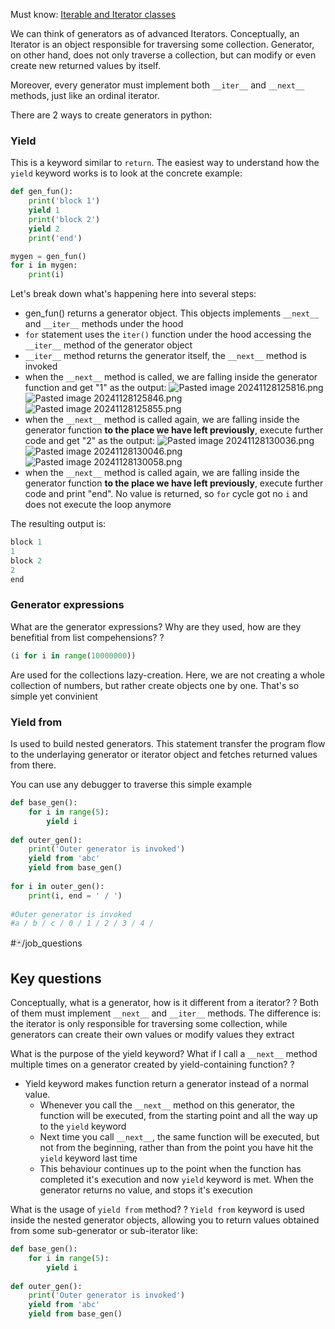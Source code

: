 Must know: [Iterable and Iterator classes](Programming/Iterable%20and%20Iterator%20classes.md)

We can think of generators as of advanced Iterators. Conceptually, an Iterator is an object responsible for traversing some collection. Generator, on other hand, does not only traverse a collection, but can modify or even create new returned values by itself.

Moreover, every generator must implement both `__iter__` and `__next__` methods, just like an ordinal iterator.

There are 2 ways to create generators in python:

### Yield
This is a keyword similar to `return`. The easiest way to understand how the `yield` keyword works is to look at the concrete example:

```python
def gen_fun():    
	print('block 1')    
	yield 1    
	print('block 2')    
	yield 2    
	print('end')

mygen = gen_fun()
for i in mygen:    
	print(i)
```

Let's break down what's happening here into several steps:
- gen_fun() returns a generator object. This objects implements `__next__` and `__iter__` methods under the hood
- `for` statement uses the `iter()` function under the hood accessing the `__iter__` method of the generator object
- `__iter__` method returns the generator itself, the `__next__` method is invoked
- when the `__next__` method is called, we are falling inside the generator function and get "1" as the output:
  ![Pasted image 20241128125816.png](Pasted%20image%2020241128125816.png)
  ![Pasted image 20241128125846.png](Pasted%20image%2020241128125846.png)
  ![Pasted image 20241128125855.png](Pasted%20image%2020241128125855.png)
- when the `__next__` method is called again, we are falling inside the generator function **to the place we have left previously**, execute further code and get "2" as the output:
  ![Pasted image 20241128130036.png](Pasted%20image%2020241128130036.png)
  ![Pasted image 20241128130046.png](Pasted%20image%2020241128130046.png)
  ![Pasted image 20241128130058.png](Pasted%20image%2020241128130058.png)
- when the `__next__` method is called again, we are falling inside the generator function **to the place we have left previously**, execute further code and print "end". No value is returned, so `for` cycle got no `i` and does not execute the loop anymore

The resulting output is:
```python
block 1
1
block 2
2
end
```

### Generator expressions

What are the generator expressions? Why are they used, how are they benefitial from list compehensions?
?
```python
(i for i in range(10000000))
```
Are used for the collections lazy-creation. Here, we are not creating a whole collection of numbers, but rather create objects one by one. That's so simple yet convinient
<!--SR:!2025-03-11,16,290-->
 

### Yield from
Is used to build nested generators. This statement transfer the program flow to the underlaying generator or iterator object and fetches returned values from there. 

You can use any debugger to traverse this simple example
```python
def base_gen():  
    for i in range(5):  
        yield i  
  
def outer_gen():  
    print('Outer generator is invoked')  
    yield from 'abc'  
    yield from base_gen()  
  
for i in outer_gen():  
    print(i, end = ' / ')  
  
#Outer generator is invoked  
#a / b / c / 0 / 1 / 2 / 3 / 4 /

```

#🃏/job_questions 
## Key questions

Conceptually, what is a generator, how is it different from a iterator?
?
Both of them must implement `__next__` and `__iter__` methods. The difference is: the iterator is only responsible for traversing some collection, while generators can create their own values or modify values they extract
<!--SR:!2025-03-10,15,292-->


What is the purpose of the yield keyword? What if I call a `__next__` method multiple times on a generator created by yield-containing function?
?
- Yield keyword makes function return a generator instead of a normal value.
	- Whenever you call the `__next__` method on this generator, the function will be executed, from the starting point and all the way up to the `yield` keyword
	- Next time you call `__next__`, the same function will be executed, but not from the beginning, rather than from the point you have hit the `yield` keyword last time
	- This behaviour continues up to the point when the function has completed it's execution and now `yield` keyword is met. When the generator returns no value, and stops it's execution
<!--SR:!2025-03-09,14,292-->


What is the usage of `yield from` method?
?
`Yield from` keyword is used inside the nested generator objects, allowing you to return values obtained from some sub-generator or sub-iterator like:
```python
def base_gen():  
    for i in range(5):  
        yield i  
  
def outer_gen():  
    print('Outer generator is invoked')  
    yield from 'abc'  
    yield from base_gen()
```
<!--SR:!2025-03-11,16,292-->






